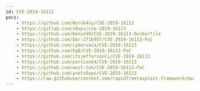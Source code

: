 ```yaml
---
id: CVE-2019-16113
pocs:
    - https://github.com/Noroh4xy/CVE-2019-16113
    - https://gitlab.com/s0ups/cve-2019-16113
    - https://github.com/Kenun99/CVE-2019-16113-Dockerfile
    - https://github.com/bbr-2716057/CVE-2019-16113-PoC
    - https://github.com/cybervaca/CVE-2019-16113
    - https://github.com/hg8/CVE-2019-16113-PoC
    - https://github.com/itsjeffersonli/CVE-2019-16113
    - https://github.com/persian64/CVE-2019-16113
    - https://github.com/west-tek/CVE-2019-16113-PoC
    - https://github.com/ynots0ups/CVE-2019-16113
    - https://raw.githubusercontent.com/rapid7/metasploit-framework/master/modules/exploits/linux/http/bludit_upload_images_exec.rb
---
```

